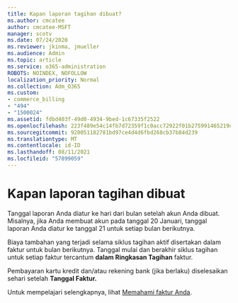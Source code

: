 ```yaml
---
title: Kapan laporan tagihan dibuat?
ms.author: cmcatee
author: cmcatee-MSFT
manager: scotv
ms.date: 07/24/2020
ms.reviewer: jkinma, jmueller
ms.audience: Admin
ms.topic: article
ms.service: o365-administration
ROBOTS: NOINDEX, NOFOLLOW
localization_priority: Normal
ms.collection: Adm_O365
ms.custom:
- commerce_billing
- "494"
- "1500024"
ms.assetid: fdbd403f-49d0-4934-9bed-1c67335f2522
ms.openlocfilehash: 223f489e54c14fb7d72359f1c0acc72922f01b275991465219d52f592267d4ed
ms.sourcegitcommit: 920051182781bd97ce4d4d6fbd268cb37b84d239
ms.translationtype: MT
ms.contentlocale: id-ID
ms.lasthandoff: 08/11/2021
ms.locfileid: "57899059"
---
```

# <a name="when-is-the-billing-statement-generated"></a>Kapan laporan tagihan dibuat

Tanggal laporan Anda diatur ke hari dari bulan setelah akun Anda dibuat. Misalnya, jika Anda membuat akun pada tanggal 20 Januari, tanggal laporan Anda diatur ke tanggal 21 untuk setiap bulan berikutnya.

Biaya tambahan yang terjadi selama siklus tagihan aktif disertakan dalam faktur untuk bulan berikutnya. Tanggal mulai dan berakhir siklus tagihan untuk setiap faktur tercantum **dalam Ringkasan Tagihan** faktur.

Pembayaran kartu kredit dan/atau rekening bank (jika berlaku) diselesaikan sehari setelah **Tanggal Faktur.**
  
Untuk mempelajari selengkapnya, lihat [Memahami faktur Anda](https://docs.microsoft.com/microsoft-365/commerce/billing-and-payments/understand-your-invoice2).